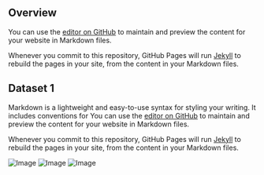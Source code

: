 ## Overview

You can use the [editor on GitHub](https://github.com/Synthesis-AI-Dev/dataset_page/edit/gh-pages/index.md) to maintain and preview the content for your website in Markdown files.

Whenever you commit to this repository, GitHub Pages will run [Jekyll](https://jekyllrb.com/) to rebuild the pages in your site, from the content in your Markdown files.

## Dataset 1

Markdown is a lightweight and easy-to-use syntax for styling your writing. It includes conventions for
You can use the [editor on GitHub](https://github.com/Synthesis-AI-Dev/dataset_page/edit/gh-pages/index.md) to maintain and preview the content for your website in Markdown files.

Whenever you commit to this repository, GitHub Pages will run [Jekyll](https://jekyllrb.com/) to rebuild the pages in your site, from the content in your Markdown files.

![Image](srchttps://docs.synthesis.ai/images/expressions/aa-039.rgb.jpg)
![Image](srchttps://docs.synthesis.ai/images/expressions/aa-039.rgb.jpg)
![Image](srchttps://docs.synthesis.ai/images/expressions/aa-039.rgb.jpg)
